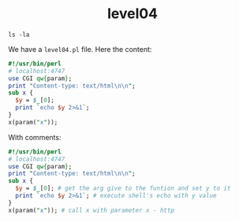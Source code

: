 <h1 align="center"> level04 </h1>

```shell
ls -la
```

We have a ```level04.pl``` file. Here the content:
```perl
#!/usr/bin/perl
# localhost:4747
use CGI qw{param};
print "Content-type: text/html\n\n";
sub x {
  $y = $_[0];
  print `echo $y 2>&1`;
}
x(param("x"));
```

With comments:
```perl
#!/usr/bin/perl
# localhost:4747
use CGI qw{param};
print "Content-type: text/html\n\n";
sub x {
  $y = $_[0]; # get the arg give to the funtion and set y to it
  print `echo $y 2>&1`; # execute shell's echo with y value
}
x(param("x")); # call x with parameter x - http
```

